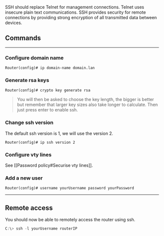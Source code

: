 SSH should replace Telnet for management connections. Telnet uses insecure plain text communications. SSH provides security for remote connections by providing strong encryption of all transmitted data between devices.
## Commands
___
### Configure domain name
```
Router(config)# ip domain-name domain.lan
```
### Generate rsa keys
```
Router(config)# crypto key generate rsa
```
> You will then be asked to choose the key length, the bigger is better but remember that larger key sizes also take longer to calculate.
> Then just press enter to enable ssh.
### Change ssh version
The default ssh version is 1, we will use the version 2.
```
Router(config)# ip ssh version 2
```
### Configure vty lines
See [[Password policy#Securise vty lines]].
### Add a new user
```
Router(config)# username yourUsername password yourPassword
```
___
## Remote access
You should now be able to remotely access the router using ssh.
```powershell
C:\> ssh -l yourUsername routerIP
```